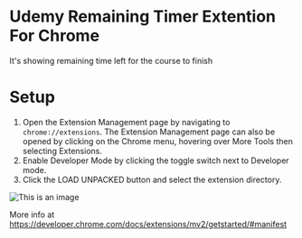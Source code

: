 # Udemy Remaining Timer Extention For Chrome
It's showing remaining time left for the course to finish

# Setup
1. Open the Extension Management page by navigating to `chrome://extensions`. The Extension Management page can also be opened by clicking on the Chrome menu, hovering over More Tools then selecting Extensions.  
2. Enable Developer Mode by clicking the toggle switch next to Developer mode.  
3. Click the LOAD UNPACKED button and select the extension directory.  

![This is an image](https://wd.imgix.net/image/BrQidfK9jaQyIHwdw91aVpkPiib2/iYdLKFsJ1KSVGLhbLRvS.png?auto=format&w=650)

More info at https://developer.chrome.com/docs/extensions/mv2/getstarted/#manifest
